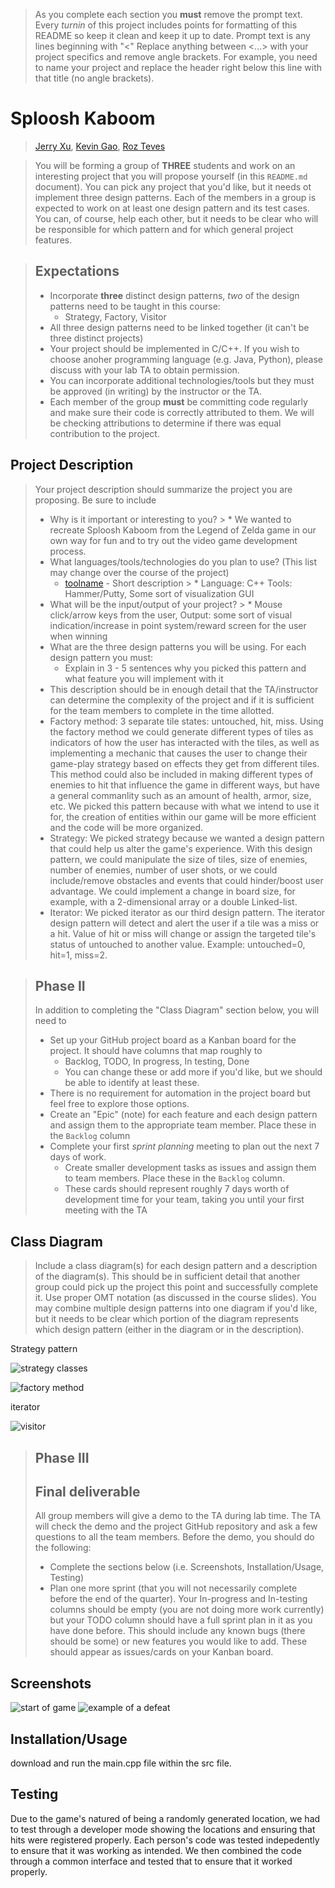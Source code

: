  > As you complete each section you **must** remove the prompt text. Every *turnin* of this project includes points for formatting of this README so keep it clean and keep it up to date. 
 > Prompt text is any lines beginning with "\<"
 > Replace anything between \<...\> with your project specifics and remove angle brackets. For example, you need to name your project and replace the header right below this line with that title (no angle brackets). 
# Sploosh Kaboom
 
 > [Jerry Xu](https://github.com/jerryxu158), [Kevin Gao](https://github.com/kevincakey), [Roz Teves](https://github.com/rozteves)
 
 > You will be forming a group of **THREE** students and work on an interesting project that you will propose yourself (in this `README.md` document). You can pick any project that you'd like, but it needs ot implement three design patterns. Each of the members in a group is expected to work on at least one design pattern and its test cases. You can, of course, help each other, but it needs to be clear who will be responsible for which pattern and for which general project features.
 
 > ## Expectations
 > * Incorporate **three** distinct design patterns, *two* of the design patterns need to be taught in this course:
 >   * Strategy, Factory, Visitor
 > * All three design patterns need to be linked together (it can't be three distinct projects)
 > * Your project should be implemented in C/C++. If you wish to choose anoher programming language (e.g. Java, Python), please discuss with your lab TA to obtain permission.
 > * You can incorporate additional technologies/tools but they must be approved (in writing) by the instructor or the TA.
 > * Each member of the group **must** be committing code regularly and make sure their code is correctly attributed to them. We will be checking attributions to determine if there was equal contribution to the project.

## Project Description
 > Your project description should summarize the project you are proposing. Be sure to include
 > * Why is it important or interesting to you?
           > * We wanted to recreate Sploosh Kaboom from the Legend of Zelda game in our own way for fun and to try out the video game development process.
 > * What languages/tools/technologies do you plan to use? (This list may change over the course of the project)
 >   * [toolname](link) - Short description
           > * Language: C++ Tools: Hammer/Putty, Some sort of visualization GUI
 > * What will be the input/output of your project?
          > * Mouse click/arrow keys from the user, Output: some sort of visual indication/increase in point system/reward screen for the user when winning
 > * What are the three design patterns you will be using. For each design pattern you must:
 >   * Explain in 3 - 5 sentences why you picked this pattern and what feature you will implement with it
 > * This description should be in enough detail that the TA/instructor can determine the complexity of the project and if it is sufficient for the team members to complete in the time allotted. 
> * Factory method: 3 separate tile states: untouched, hit, miss. Using the factory method we could generate different types of tiles as indicators of how the user has       interacted with the tiles, as well as implementing a mechanic that causes the user to change their game-play strategy based on effects they get from different tiles. This method could also be included in making different types of enemies to hit that influence the game in different ways, but have a general commanlity such as an amount of health, armor, size, etc. We picked this pattern because with what we intend to use it for, the creation of entities within our game will be more efficient and the code will be more organized.
> * Strategy: We picked strategy because we wanted a design pattern that could help us alter the game's experience. With this design pattern, we could manipulate the   size of tiles, size of enemies, number of enemies, number of user shots, or we could include/remove obstacles and events that could hinder/boost user advantage. We could implement a change in board size, for example, with a 2-dimensional array or a double Linked-list.
> * Iterator: We picked iterator as our third design pattern. The iterator design pattern will detect and alert the user if a tile was a miss or a hit. Value of hit or miss will change or assign the targeted tile's status of untouched to another value. Example: untouched=0, hit=1, miss=2.

 > ## Phase II
 > In addition to completing the "Class Diagram" section below, you will need to 
 > * Set up your GitHub project board as a Kanban board for the project. It should have columns that map roughly to 
 >   * Backlog, TODO, In progress, In testing, Done
 >   * You can change these or add more if you'd like, but we should be able to identify at least these.
 > * There is no requirement for automation in the project board but feel free to explore those options.
 > * Create an "Epic" (note) for each feature and each design pattern and assign them to the appropriate team member. Place these in the `Backlog` column
 > * Complete your first *sprint planning* meeting to plan out the next 7 days of work.
 >   * Create smaller development tasks as issues and assign them to team members. Place these in the `Backlog` column.
 >   * These cards should represent roughly 7 days worth of development time for your team, taking you until your first meeting with the TA
## Class Diagram
 > Include a class diagram(s) for each design pattern and a description of the diagram(s). This should be in sufficient detail that another group could pick up the project this point and successfully complete it. Use proper OMT notation (as discussed in the course slides). You may combine multiple design patterns into one diagram if you'd like, but it needs to be clear which portion of the diagram represents which design pattern (either in the diagram or in the description). 
 
 Strategy pattern
 
 ![strategy classes](https://i.imgur.com/h6jMNGa.png)
 
 ![factory method](https://i.imgur.com/NwzZUcT.png)
 
 iterator
 
![visitor](https://i.imgur.com/9hXLTEk.png)
 
 > ## Phase III
 > ## Final deliverable
 > All group members will give a demo to the TA during lab time. The TA will check the demo and the project GitHub repository and ask a few questions to all the team members. 
 > Before the demo, you should do the following:
 > * Complete the sections below (i.e. Screenshots, Installation/Usage, Testing)
 > * Plan one more sprint (that you will not necessarily complete before the end of the quarter). Your In-progress and In-testing columns should be empty (you are not doing more work currently) but your TODO column should have a full sprint plan in it as you have done before. This should include any known bugs (there should be some) or new features you would like to add. These should appear as issues/cards on your Kanban board. 
 ## Screenshots
![start of game](https://i.imgur.com/hF7MWP8.png)
![example of a defeat](https://i.imgur.com/8ziji8B.png)
 ## Installation/Usage
download and run the main.cpp file within the src file.
 ## Testing
Due to the game's natured of being a randomly generated location, we had to test through a developer mode showing the locations and ensuring that hits were registered properly. Each person's code was tested indepedently to ensure that it was working as intended. We then combined the code through a common interface and tested that to ensure that it worked properly.  
 
